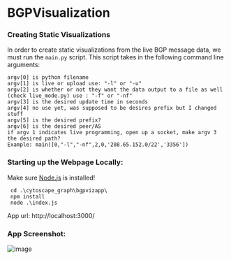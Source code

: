 # BGPVisualization

### Creating Static Visualizations
In order to create static visualizations from the live BGP message data, we must run the ```main.py``` script.
This script takes in the following command line arguments:
```
argv[0] is python filename
argv[1] is live or upload use: "-l" or "-u"
argv[2] is whether or not they want the data output to a file as well (check live_mode.py) use : "-f" or "-nf"
argv[3] is the desired update time in seconds
argv[4] no use yet, was supposed to be desires prefix but I changed stuff
argv[5] is the desired prefix?
argv[6] is the desired peer/AS
if argv 1 indicates live programming, open up a socket, make argv 3 the desired path?
Example: main([0,"-l","-nf",2,0,'208.65.152.0/22','3356'])
```

### Starting up the Webpage Locally:

Make sure [Node.js](https://nodejs.org/en/) is installed!

```
 cd .\cytoscape_graph\bgpvizapp\
 npm install
 node .\index.js
```
App url: http://localhost:3000/ 

### App Screenshot:
![image](https://user-images.githubusercontent.com/59209071/167343246-c9dd013f-3aef-46ee-adeb-7d13b15df90d.png)
